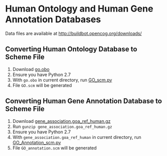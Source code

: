 # Human Ontology and Human Gene Annotation Databases

Data files are available at http://buildbot.opencog.org/downloads/

## Converting Human Ontology Database to Scheme File

1. Download [go.obo](http://www.berkeleybop.org/ontologies/go.obo)
2. Ensure you have Python 2.7
3. With `go.obo` in current directory, run [GO_scm.py](https://github.com/opencog/agi-bio/blob/master/knowledge-import/GO_scm.py)
4. File `GO.scm` will be generated

## Converting Human Gene Annotation Database to Scheme File

1. Download [gene_association.goa_ref_human.gz](http://geneontology.org/gene-associations/gene_association.goa_ref_human.gz)
2. Run `gunzip gene_association.goa_ref_human.gz`
3. Ensure you have Python 2.7
4. With `gene_association.goa_ref_human` in current directory, run [GO_Annotation_scm.py](https://github.com/opencog/agi-bio/blob/master/knowledge-import/GO_Annotation_scm.py)
4. File `GO_annotation.scm` will be generated
